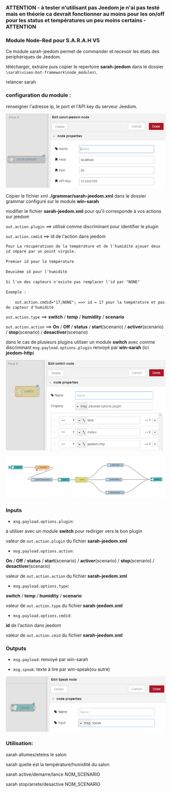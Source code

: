 ### ATTENTION - à tester n'utilisant pas Jeedom je n'ai pas testé mais en théorie ca devrait fonctionner au moins pour les on/off pour les status et températures un peu moins certains - ATTENTION

### Module Node-Red pour S.A.R.A.H V5

Ce module sarah-jeedom permet de commander et recevoir les états des periphériques de Jeedom.

télécharger, extraire puis copier le repertoire **sarah-jeedom** dans le dossier `\sarah\viseo-bot-framework\node_modules\`

relancer sarah

### configuration du module :

renseigner l'adresse ip, le port et l'API key du serveur Jeedom.

![GitHub Logo](/images/jeedom.png)

Copier le fichier xml **./grammar/sarah-jeedom.xml** dans le dossier grammar configuré sur le module **win-sarah**

modifier le fichier **sarah-jeedom.xml** pour qu'il corresponde à vos actions sur jeedom

`out.action.plugin` ==> utilisé comme discriminant pour identifier le plugin

`out.action.cmdid` ==> id de l'action dans jeedom
	
	Pour La récupératiuon de la température et de l'humidité ajouer deux id séparé par un point virgule. 
	
	Premier id pour la température 
	
	Deuxième id pour l'humidité
	
	Si l'un des capteurs n'existe pas remplacer l'id par "NONE"
	
	Exemple : 
		
		out.action.cmdid="17;NONE"; ==> id = 17 pour la température et pas de capteur d'humidité

`out.action.type` ==> **switch** / **temp** / **humidity** / **scenario**
	
`out.action.action` ==> **On** / **Off** / **status** / **start**(scenario) / **activer**(scenario) / **stop**(scenario) / **desactiver**(scenario)

dans le cas de plusieurs plugins utiliser un module **switch** avec comme discriminant `msg.payload.options.plugin` renvoyé par **win-sarah** (ici **jeedom-http**)

![GitHub Logo](/images/jeedom-switch.png)

![GitHub Logo](/images/jeedom-flow.png)

### Inputs

- `msg.payload.options.plugin`:

à utiliser avec un module **switch** pour rediriger vers le bon plugin

valeur de `out.action.plugin` du fichier **sarah-jeedom.xml**

- `msg.payload.options.action`:

**On** / **Off** / **status** / **start**(scenario) / **activer**(scenario) / **stop**(scenario) / **desactiver**(scenario)

valeur de `out.action.action` du fichier **sarah-jeedom.xml**

- `msg.payload.options.type`:

**switch** / **temp** / **humidity** / **scenario**

valeur de `out.action.type` du fichier **sarah-jeedom.xml**

- `msg.payload.options.cmdid`:

**id** de l'action dans jeedom

valeur de `out.action.cmid` du fichier **sarah-jeedom.xml**


### Outputs

- `msg.payload`: renvoyé par win-sarah

- `msg.speak`: texte à lire par win-speak(ou autre)

![GitHub Logo](/images/speak1.png)

### Utilisation:

sarah allumes/eteins le salon

sarah quelle est la température/humidité du salon

sarah active/demarre/lance NOM_SCENARIO

sarah stop/arrete/desactive NOM_SCENARIO

